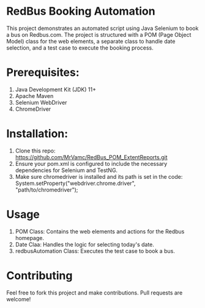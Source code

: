 # RedBus Booking Automation
This project demonstrates an automated script using Java Selenium to book a bus on Redbus.com. The project is structured with a POM (Page Object Model) class for the web elements, a separate class to handle date selection, and a test case to execute the booking process.
# Prerequisites:
  1. Java Development Kit (JDK) 11+
  2. Apache Maven
  3. Selenium WebDriver
  4. ChromeDriver
# Installation:
1. Clone this repo: https://github.com/MrVamc/RedBus_POM_ExtentReports.git
2. Ensure your pom.xml is configured to include the necessary dependencies for Selenium and TestNG.
3. Make sure chromedriver is installed and its path is set in the code: System.setProperty("webdriver.chrome.driver", "path/to/chromedriver");
# Usage
1. POM Class: Contains the web elements and actions for the Redbus homepage.
2. Date Claa: Handles the logic for selecting today's date.
3. redbusAutomation Class: Executes the test case to book a bus.
# Contributing
Feel free to fork this project and make contributions. Pull requests are welcome!
